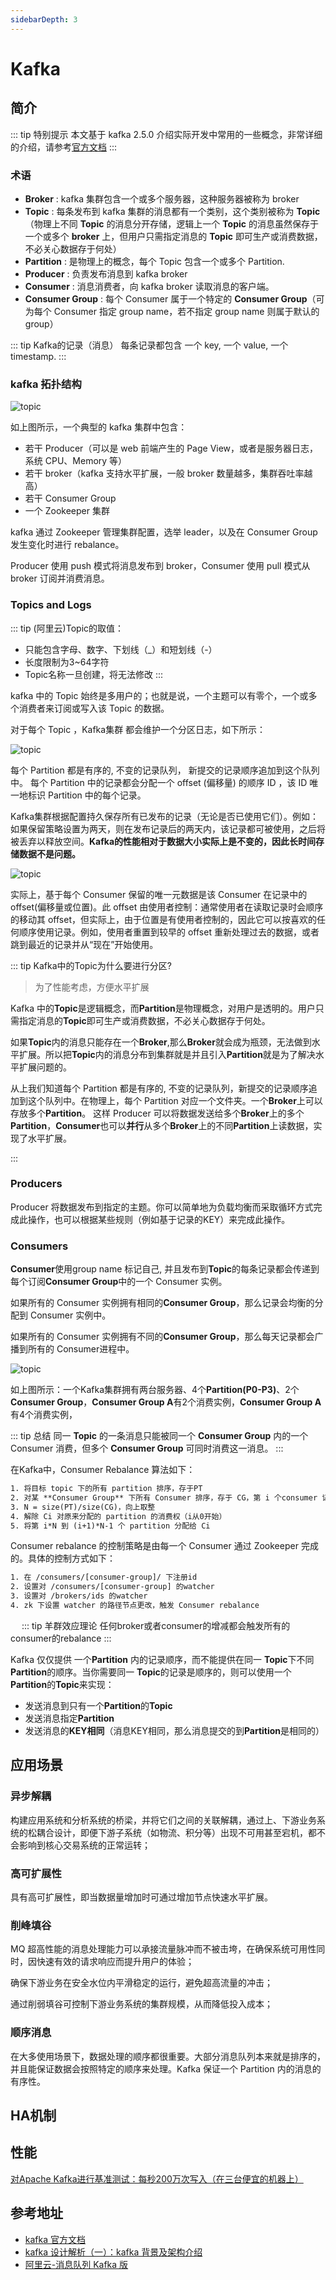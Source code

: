 ```yaml
---
sidebarDepth: 3
---
```



# Kafka

## 简介

::: tip 特别提示
本文基于 kafka 2.5.0 介绍实际开发中常用的一些概念，非常详细的介绍，请参考[官方文档](http://kafka.apache.org/intro)
:::


### 术语

- **Broker** : kafka 集群包含一个或多个服务器，这种服务器被称为 broker
- **Topic** : 每条发布到 kafka 集群的消息都有一个类别，这个类别被称为 **Topic**（物理上不同 **Topic** 的消息分开存储，逻辑上一个 **Topic** 的消息虽然保存于一个或多个 **broker** 上，但用户只需指定消息的 **Topic** 即可生产或消费数据，不必关心数据存于何处）
- **Partition** : 是物理上的概念，每个 Topic 包含一个或多个 Partition.
- **Producer** : 负责发布消息到 kafka broker
- **Consumer** : 消息消费者，向 kafka broker 读取消息的客户端。
- **Consumer Group** : 每个 Consumer 属于一个特定的 **Consumer Group**（可为每个 Consumer 指定 group name，若不指定 group name 则属于默认的 group）

::: tip Kafka的记录（消息）
每条记录都包含 一个 key, 一个 value, 一个 timestamp.
:::

### kafka 拓扑结构

![topic](/img/kafka/kafka.png)


如上图所示，一个典型的 kafka 集群中包含：
- 若干 Producer（可以是 web 前端产生的 Page View，或者是服务器日志，系统 CPU、Memory 等）
- 若干 broker（kafka 支持水平扩展，一般 broker 数量越多，集群吞吐率越高）
- 若干 Consumer Group
- 一个 Zookeeper 集群

kafka 通过 Zookeeper 管理集群配置，选举 leader，以及在 Consumer Group 发生变化时进行 rebalance。

Producer 使用 push 模式将消息发布到 broker，Consumer 使用 pull 模式从 broker 订阅并消费消息。

### Topics and Logs

::: tip (阿里云)Topic的取值：
- 只能包含字母、数字、下划线（_）和短划线（-）
- 长度限制为3~64字符
- Topic名称一旦创建，将无法修改
:::

kafka 中的 Topic 始终是多用户的；也就是说，一个主题可以有零个，一个或多个消费者来订阅或写入该 Topic 的数据。

对于每个 Topic ，Kafka集群 都会维护一个分区日志，如下所示：

![topic](/img/kafka/log_anatomy.png)

每个 Partition 都是有序的, 不变的记录队列， 新提交的记录顺序追加到这个队列中。 每个 Partition 中的记录都会分配一个 offset (偏移量) 的顺序 ID ，该 ID 唯一地标识 Partition 中的每个记录。

Kafka集群根据配置持久保存所有已发布的记录（无论是否已使用它们）。例如：如果保留策略设置为两天，则在发布记录后的两天内，该记录都可被使用，之后将被丢弃以释放空间。**Kafka的性能相对于数据大小实际上是不变的，因此长时间存储数据不是问题。**

![topic](/img/kafka/log_consumer.png)

实际上，基于每个 Consumer 保留的唯一元数据是该 Consumer 在记录中的 offset(偏移量或位置)。此 offset 由使用者控制：通常使用者在读取记录时会顺序的移动其 offset，但实际上，由于位置是有使用者控制的，因此它可以按喜欢的任何顺序使用记录。例如，使用者重置到较早的 offset 重新处理过去的数据，或者跳到最近的记录并从“现在”开始使用。


::: tip Kafka中的Topic为什么要进行分区?

> 为了性能考虑，方便水平扩展

Kafka 中的**Topic**是逻辑概念，而**Partition**是物理概念，对用户是透明的。用户只需指定消息的**Topic**即可生产或消费数据，不必关心数据存于何处。

如果**Topic**内的消息只能存在一个**Broker**,那么**Broker**就会成为瓶颈，无法做到水平扩展。所以把**Topic**内的消息分布到集群就是并且引入**Partition**就是为了解决水平扩展问题的。

从上我们知道每个 Partition 都是有序的, 不变的记录队列，新提交的记录顺序追加到这个队列中。在物理上，每个 Partition 对应一个文件夹。一个**Broker**上可以存放多个**Partition**。
这样 Producer 可以将数据发送给多个**Broker**上的多个**Partition**，**Consumer**也可以**并行**从多个**Broker**上的不同**Partition**上读数据，实现了水平扩展。

:::



### Producers

Producer 将数据发布到指定的主题。你可以简单地为负载均衡而采取循环方式完成此操作，也可以根据某些规则（例如基于记录的KEY）来完成此操作。

### Consumers

**Consumer**使用group name 标记自己, 并且发布到**Topic**的每条记录都会传递到每个订阅**Consumer Group**中的一个 Consumer 实例。

如果所有的 Consumer 实例拥有相同的**Consumer Group**，那么记录会均衡的分配到 Consumer 实例中。

如果所有的 Consumer 实例拥有不同的**Consumer Group**，那么每天记录都会广播到所有的 Consumer进程中。

![topic](/img/kafka/consumer-groups.png)

如上图所示：一个Kafka集群拥有两台服务器、4个**Partition(P0-P3)**、2个**Consumer Group**，**Consumer Group A**有2个消费实例，**Consumer Group A**有4个消费实例，

::: tip 总结
同一 **Topic** 的一条消息只能被同一个 **Consumer Group** 内的一个 Consumer 消费，但多个 **Consumer Group** 可同时消费这一消息。
:::


在Kafka中，Consumer Rebalance 算法如下：
```html
1. 将目标 topic 下的所有 partition 排序，存于PT
2. 对某 **Consumer Group** 下所有 Consumer 排序，存于 CG，第 i 个consumer 记为 Ci
3. N = size(PT)/size(CG)，向上取整
4. 解除 Ci 对原来分配的 partition 的消费权（i从0开始）
5. 将第 i*N 到 (i+1)*N-1 个 partition 分配给 Ci
```

Consumer rebalance 的控制策略是由每一个 Consumer 通过 Zookeeper 完成的。具体的控制方式如下：
```html
1. 在 /consumers/[consumer-group]/ 下注册id
2. 设置对 /consumers/[consumer-group] 的watcher
3. 设置对 /brokers/ids 的watcher
4. zk 下设置 watcher 的路径节点更改，触发 Consumer rebalance
```
　
::: tip 羊群效应理论
任何broker或者consumer的增减都会触发所有的consumer的rebalance
::: 


Kafka 仅仅提供 一个**Partition** 内的记录顺序，而不能提供在同一 **Topic**下不同 **Partition**的顺序。当你需要同一 **Topic**的记录是顺序的，则可以使用一个**Partition**的**Topic**来实现：
- 发送消息到只有一个**Partition**的**Topic**
- 发送消息指定**Partition**
- 发送消息的**KEY相同**（消息KEY相同，那么消息提交的到**Partition**是相同的）

## 应用场景

### 异步解耦

构建应用系统和分析系统的桥梁，并将它们之间的关联解耦，通过上、下游业务系统的松耦合设计，即便下游子系统（如物流、积分等）出现不可用甚至宕机，都不会影响到核心交易系统的正常运转；


### 高可扩展性

具有高可扩展性，即当数据量增加时可通过增加节点快速水平扩展。

### 削峰填谷
    
MQ 超高性能的消息处理能力可以承接流量脉冲而不被击垮，在确保系统可用性同时，因快速有效的请求响应而提升用户的体验；

确保下游业务在安全水位内平滑稳定的运行，避免超高流量的冲击；

通过削弱填谷可控制下游业务系统的集群规模，从而降低投入成本；

### 顺序消息

在大多使用场景下，数据处理的顺序都很重要。大部分消息队列本来就是排序的，并且能保证数据会按照特定的顺序来处理。Kafka 保证一个 Partition 内的消息的有序性。

## HA机制

## 性能

[对Apache Kafka进行基准测试：每秒200万次写入（在三台便宜的机器上）](https://engineering.linkedin.com/kafka/benchmarking-apache-kafka-2-million-writes-second-three-cheap-machines)


## 参考地址

- [kafka 官方文档](http://kafka.apache.org/intro)
- [kafka 设计解析（一）：kafka 背景及架构介绍](https://www.infoq.cn/article/kafka-analysis-part-1)
- [阿里云-消息队列 Kafka 版](https://www.aliyun.com/product/kafka)